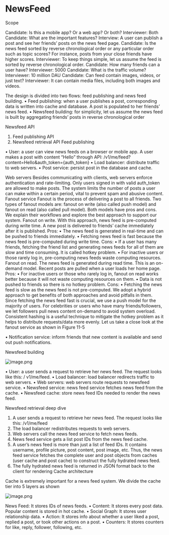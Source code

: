 # NewsFeed

Scope

Candidate: Is this a mobile app? Or a web app? Or both?
Interviewer: Both
Candidate: What are the important features?
Interview: A user can publish a post and see her friends’ posts on the news feed page.
Candidate: Is the news feed sorted by reverse chronological order or any particular order such as topic scores? For instance, posts from your close friends have higher scores.
Interviewer: To keep things simple, let us assume the feed is sorted by reverse chronological order.
Candidate: How many friends can a user have?
Interviewer: 5000
Candidate: What is the traffic volume?
Interviewer: 10 million DAU
Candidate: Can feed contain images, videos, or just text?
Interviewer: It can contain media files, including both images and videos.



The design is divided into two flows: feed publishing and news feed building.
• Feed publishing: when a user publishes a post, corresponding data is written into cache
and database. A post is populated to her friends’ news feed.
• Newsfeed building: for simplicity, let us assume the news feed is built by aggregating
friends’ posts in reverse chronological order

Newsfeed API

1. Feed publishing API
2. Newsfeed retrieval API
Feed publishing

• User: a user can view news feeds on a browser or mobile app. A user makes a post with
content “Hello” through API:
/v1/me/feed?content=Hello&auth_token={auth_token}
• Load balancer: distribute traffic to web servers.
• Post service: persist post in the database and cache.

Web servers
Besides communicating with clients, web servers enforce authentication and rate-limiting.
Only users signed in with valid auth_token are allowed to make posts. The system limits the
number of posts a user can make within a certain period, vital to prevent spam and abusive
content.
Fanout service
Fanout is the process of delivering a post to all friends. Two types of fanout models are:
fanout on write (also called push model) and fanout on read (also called pull model). Both
models have pros and cons. We explain their workflows and explore the best approach to
support our system.
Fanout on write. With this approach, news feed is pre-computed during write time. A new
post is delivered to friends’ cache immediately after it is published.
Pros:
• The news feed is generated in real-time and can be pushed to friends immediately.
• Fetching news feed is fast because the news feed is pre-computed during write time.
Cons:
• If a user has many friends, fetching the friend list and generating news feeds for all of
them are slow and time consuming. It is called hotkey problem.
• For inactive users or those rarely log in, pre-computing news feeds waste computing
resources.
Fanout on read. The news feed is generated during read time. This is an on-demand model.
Recent posts are pulled when a user loads her home page.
Pros:
• For inactive users or those who rarely log in, fanout on read works better because it will
not waste computing resources on them.
• Data is not pushed to friends so there is no hotkey problem.
Cons:
• Fetching the news feed is slow as the news feed is not pre-computed.
We adopt a hybrid approach to get benefits of both approaches and avoid pitfalls in them.
Since fetching the news feed fast is crucial, we use a push model for the majority of users.
For celebrities or users who have many friends/followers, we let followers pull news content
on-demand to avoid system overload. Consistent hashing is a useful technique to mitigate the
hotkey problem as it helps to distribute requests/data more evenly.
Let us take a close look at the fanout service as shown in Figure 11-5


• Notification service: inform friends that new content is available and send out push
notifications.

Newsfeed building

![image.png](https://eraser.imgix.net/workspaces/sxabTBCPWukdhhQ5jfZK/pqzq4S07fqcma47xGOPbSlv9Jtt1/dOvY7_dVnE58HKIBQ6nJl.png?ixlib=js-3.7.0 "image.png")

• User: a user sends a request to retrieve her news feed. The request looks like this:
/ v1/me/feed.
• Load balancer: load balancer redirects traffic to web servers.
• Web servers: web servers route requests to newsfeed service.
• Newsfeed service: news feed service fetches news feed from the cache.
• Newsfeed cache: store news feed IDs needed to render the news feed.



Newsfeed retrieval deep dive

1. A user sends a request to retrieve her news feed. The request looks like this: /v1/me/feed
2. The load balancer redistributes requests to web servers.
3. Web servers call the news feed service to fetch news feeds.
4. News feed service gets a list post IDs from the news feed cache.
5. A user’s news feed is more than just a list of feed IDs. It contains username, profile
picture, post content, post image, etc. Thus, the news feed service fetches the complete
user and post objects from caches (user cache and post cache) to construct the fully
hydrated news feed.
6. The fully hydrated news feed is returned in JSON format back to the client for
rendering
Cache architecture

Cache is extremely important for a news feed system. We divide the cache tier into 5 layers as shown

![image.png](https://eraser.imgix.net/workspaces/sxabTBCPWukdhhQ5jfZK/pqzq4S07fqcma47xGOPbSlv9Jtt1/O_Clpta8tlwwmXCePUYHs.png?ixlib=js-3.7.0 "image.png")

News Feed: It stores IDs of news feeds.
• Content: It stores every post data. Popular content is stored in hot cache.
• Social Graph: It stores user relationship data.
• Action: It stores info about whether a user liked a post, replied a post, or took other
actions on a post.
• Counters: It stores counters for like, reply, follower, following, etc.

